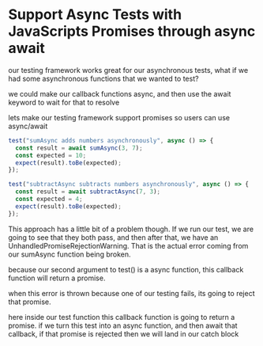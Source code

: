 # Support Async Tests with JavaScripts Promises through async await

our testing framework works great for our asynchronous tests, what if we had some asynchronous functions that we wanted to test?

we could make our callback functions async, and then use the await keyword to wait for that to resolve

lets make our testing framework support promises so users can use async/await

```js
test("sumAsync adds numbers asynchronously", async () => {
  const result = await sumAsync(3, 7);
  const expected = 10;
  expect(result).toBe(expected);
});

test("subtractAsync subtracts numbers asynchronously", async () => {
  const result = await subtractAsync(7, 3);
  const expected = 4;
  expect(result).toBe(expected);
});
```

This approach has a little bit of a problem though. If we run our test, we are going to see that they both pass,
and then after that, we have an UnhandledPromiseRejectionWarning. That is the actual error coming from our sumAsync function being broken.

because our second argument to test() is a async function, this callback function will return a promise.

when this error is thrown because one of our testing fails, its going to reject that promise.

here inside our test function this callback function is going to return a promise. if we turn this test into an async function, and then await that callback, if that promise is rejected then we will land in our catch block
